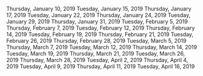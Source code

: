 Thursday, January 10, 2019
Tuesday, January 15, 2019
Thursday, January 17, 2019
Tuesday, January 22, 2019
Thursday, January 24, 2019
Tuesday, January 29, 2019
Thursday, January 31, 2019
Tuesday, February 5, 2019
Thursday, February 7, 2019
Tuesday, February 12, 2019
Thursday, February 14, 2019
Tuesday, February 19, 2019
Thursday, February 21, 2019
Tuesday, February 26, 2019
Thursday, February 28, 2019
Tuesday, March 5, 2019
Thursday, March 7, 2019
Tuesday, March 12, 2019
Thursday, March 14, 2019
Tuesday, March 19, 2019
Thursday, March 21, 2019
Tuesday, March 26, 2019
Thursday, March 28, 2019
Tuesday, April 2, 2019
Thursday, April 4, 2019
Tuesday, April 9, 2019
Thursday, April 11, 2019
Tuesday, April 16, 2019
